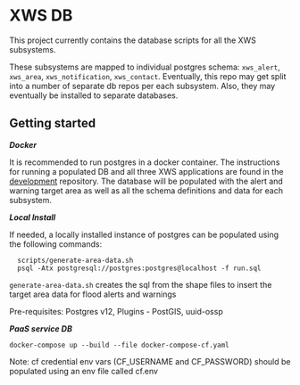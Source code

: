 # XWS DB

This project currently contains the database scripts for all the XWS subsystems.

These subsystems are mapped to individual postgres schema: `xws_alert`, `xws_area`, `xws_notification`, `xws_contact`. Eventually, this repo may get split into a number of separate db repos per each subsystem. Also, they may eventually be installed to separate databases.


## Getting started

***Docker***

It is recommended to run postgres in a docker container. The instructions for running a populated DB and all three XWS applications are found in the [development](https://github.com/NeXt-Warning-System/development) repository. The database will be populated with the alert and warning target area as well as all the schema definitions and data for each subsystem.

***Local Install***

If needed, a locally installed instance of postgres can be populated using the following commands:

```
  scripts/generate-area-data.sh
  psql -Atx postgresql://postgres:postgres@localhost -f run.sql
```

`generate-area-data.sh` creates the sql from the shape files to insert the target area data for flood alerts and warnings
 
Pre-requisites: Postgres v12, Plugins -  PostGIS, uuid-ossp

***PaaS service DB***

`docker-compose up --build --file docker-compose-cf.yaml`

Note: cf credential env vars (CF_USERNAME and CF_PASSWORD) should be populated using an env file called cf.env
